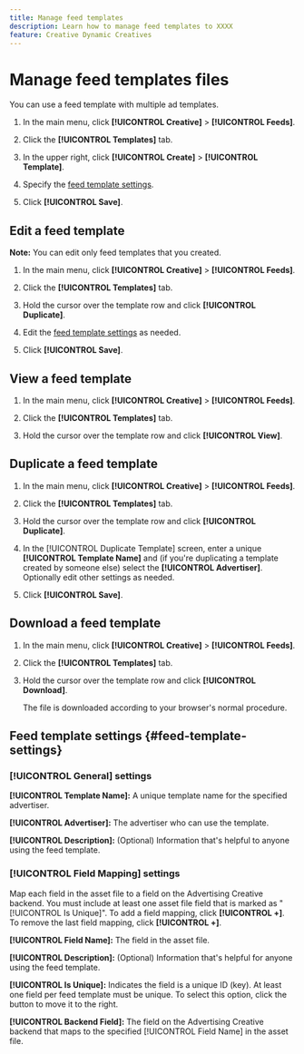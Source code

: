 ```yaml
---
title: Manage feed templates
description: Learn how to manage feed templates to XXXX
feature: Creative Dynamic Creatives
---
```

# Manage feed templates files

<!-- I have a "Retail" feed template that was created by rkarthik@adobe. Adk product :  Are these templates typically created by some admin, not the user  (or maybe they were in the past)?  -->

<!-- We have a finite set of supported fields on the backend. I need to include that info in an appendix. -->

You can use a feed template with multiple ad templates.

1. In the main menu, click **[!UICONTROL Creative]** > **[!UICONTROL Feeds]**.

1. Click the **[!UICONTROL Templates]** tab.

1. In the upper right, click  **[!UICONTROL Create]** >  **[!UICONTROL Template]**.

1. Specify the [feed template settings](#feed-template-settings).

1. Click **[!UICONTROL Save]**.

## Edit a feed template

**Note:** You can edit only feed templates that you created.<!-- verify -->

1. In the main menu, click **[!UICONTROL Creative]** > **[!UICONTROL Feeds]**.

1. Click the **[!UICONTROL Templates]** tab.

1. Hold the cursor over the template row and click **[!UICONTROL Duplicate]**.

1. Edit the [feed template settings](#feed-template-settings) as needed.

1. Click **[!UICONTROL Save]**.

## View a feed template

1. In the main menu, click **[!UICONTROL Creative]** > **[!UICONTROL Feeds]**.

1. Click the **[!UICONTROL Templates]** tab.

1. Hold the cursor over the template row and click **[!UICONTROL View]**.

## Duplicate a feed template

1. In the main menu, click **[!UICONTROL Creative]** > **[!UICONTROL Feeds]**.

1. Click the **[!UICONTROL Templates]** tab.

1. Hold the cursor over the template row and click **[!UICONTROL Duplicate]**.

1. In the [!UICONTROL Duplicate Template] screen, enter a unique **[!UICONTROL Template Name]** and (if you're duplicating a template created by someone else<!-- verify -->) select the **[!UICONTROL Advertiser]**. Optionally edit other settings as needed.

1. Click **[!UICONTROL Save]**.

## Download a feed template

1. In the main menu, click **[!UICONTROL Creative]** > **[!UICONTROL Feeds]**.

1. Click the **[!UICONTROL Templates]** tab.

1. Hold the cursor over the template row and click **[!UICONTROL Download]**.

   The file is downloaded according to your browser's normal procedure.

## Feed template settings {#feed-template-settings}

### [!UICONTROL General] settings

**[!UICONTROL Template Name]:** A unique template name for the specified advertiser.

**[!UICONTROL Advertiser]:** The advertiser who can use the template.

**[!UICONTROL Description]:** (Optional) Information that's helpful to anyone using the feed template.

### [!UICONTROL Field Mapping] settings

Map each field in the asset file to a field on the Advertising Creative backend.<!-- Check w/product: What is displayed where in the UI/reports and published ads? --> You must include at least one asset file field that is marked as "[!UICONTROL Is Unique]". To add a field mapping, click **[!UICONTROL +]**. To remove the last field mapping, click **[!UICONTROL +]**.

**[!UICONTROL Field Name]:** The field in the asset file.

**[!UICONTROL Description]:** (Optional) Information that's helpful for anyone using the feed template.

**[!UICONTROL Is Unique]:** Indicates the field is a unique ID (key). At least one field per feed template must be unique. To select this option, click the button to move it to the right.<!-- **Note: The unique identifier is different from the feed "trigger" in experience settings. -->

**[!UICONTROL Backend Field]:** The field on the Advertising Creative backend that maps to the specified [!UICONTROL Field Name] in the asset file.
